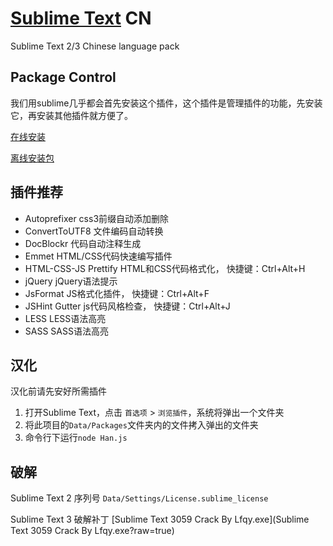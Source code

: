 [Sublime Text](http://www.sublimetext.com/) CN
===============

Sublime Text 2/3 Chinese language pack

## Package Control ##

我们用sublime几乎都会首先安装这个插件，这个插件是管理插件的功能，先安装它，再安装其他插件就方便了。

[在线安装](https://sublime.wbond.net/installation)

[离线安装包](https://sublime.wbond.net/Package%20Control.sublime-package)

## 插件推荐 ##

- Autoprefixer			css3前缀自动添加删除
- ConvertToUTF8			文件编码自动转换
- DocBlockr				代码自动注释生成
- Emmet					HTML/CSS代码快速编写插件
- HTML-CSS-JS Prettify	HTML和CSS代码格式化，		快捷键：Ctrl+Alt+H
- jQuery					jQuery语法提示
- JsFormat				JS格式化插件，			快捷键：Ctrl+Alt+F
- JSHint Gutter			js代码风格检查，			快捷键：Ctrl+Alt+J
- LESS					LESS语法高亮
- SASS					SASS语法高亮

## 汉化 ##

汉化前请先安好所需插件

1. 打开Sublime Text，点击 `首选项` > `浏览插件`，系统将弹出一个文件夹
2. 将此项目的`Data/Packages`文件夹内的文件拷入弹出的文件夹
3. 命令行下运行`node Han.js`

## 破解 ##

Sublime Text 2 序列号 `Data/Settings/License.sublime_license`

Sublime Text 3 破解补丁 [Sublime Text 3059 Crack By Lfqy.exe](Sublime Text 3059 Crack By Lfqy.exe?raw=true)
